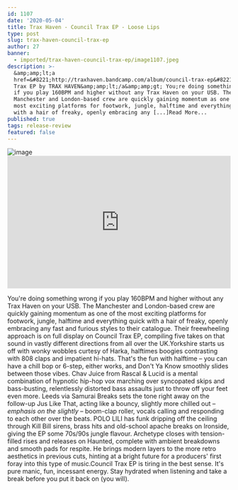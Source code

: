 ```yaml
---
id: 1107
date: '2020-05-04'
title: Trax Haven - Council Trax EP - Loose Lips
type: post
slug: trax-haven-council-trax-ep
author: 27
banner:
  - imported/trax-haven-council-trax-ep/image1107.jpeg
description: >-
  &amp;amp;lt;a
  href=&#8221;http://traxhaven.bandcamp.com/album/council-trax-ep&#8221;&amp;amp;gt;Council
  Trax EP by TRAX HAVEN&amp;amp;lt;/a&amp;amp;gt; You;re doing something wrong
  if you play 160BPM and higher without any Trax Haven on your USB. The
  Manchester and London-based crew are quickly gaining momentum as one of the
  most exciting platforms for footwork, jungle, halftime and everything quick
  with a hair of freaky, openly embracing any [...]Read More...
published: true
tags: release-review
featured: false
---
```

![image](../imported/trax-haven-council-trax-ep/image1107.jpeg)<iframe width='100%' height='300' scrolling='no' frameborder='no' allow='autoplay' src='https://bandcamp.com/EmbeddedPlayer/album=2993194211/size=large/bgcol=ffffff/linkcol=0687f5/tracklist=false/artwork=small/transparent=true/'></iframe>

You're doing something wrong if you play 160BPM and higher without any Trax Haven on your USB. The Manchester and London-based crew are quickly gaining momentum as one of the most exciting platforms for footwork, jungle, halftime and everything quick with a hair of freaky, openly embracing any fast and furious styles to their catalogue. Their freewheeling approach is on full display on Council Trax EP, compiling five takes on that sound in vastly different directions from all over the UK.Yorkshire starts us off with wonky wobbles curtesy of Harka, halftimes boogies contrasting with 808 claps and impatient hi-hats. That's the fun with halftime – you can have a chill bop or 6-step, either works, and Don't Ya Know smoothly slides between those vibes. Chav Juice from Rascal & Lucid is a mental combination of hypnotic hip-hop vox marching over syncopated skips and bass-busting, relentlessly distorted bass assaults just to throw off your feet even more. Leeds via Samurai Breaks sets the tone right away on the follow-up Jus Like That, acting like a bouncy, slightly more chilled out – _emphasis on the slightly_ – boom-clap roller, vocals calling and responding to each other over the beats. POLO LILI has funk dripping off the ceiling through Kill Bill sirens, brass hits and old-school apache breaks on Ironside, giving the EP some 70s/90s jungle flavour. Archetype closes with tension-filled rises and releases on Haunted, complete with ambient breakdowns and smooth pads for respite. He brings modern layers to the more retro aesthetics in previous cuts, hinting at a bright future for a producers' first foray into this type of music.Council Trax EP is tiring in the best sense. It's pure manic, fun, incessant energy. Stay hydrated when listening and take a break before you put it back on (you will).